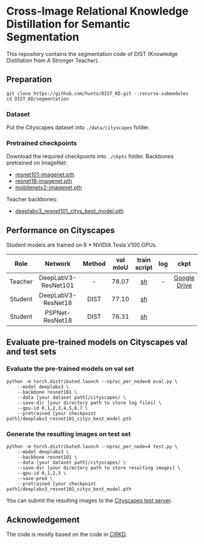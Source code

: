 #  Cross-Image Relational Knowledge Distillation for Semantic Segmentation

This repository contains the segmentation code of DIST (Knowledge Distillation from A Stronger Teacher).


## Preparation

```shell
git clone https://github.com/hunto/DIST_KD.git --recurse-submodules
cd DIST_KD/segmentation
```

### Dataset  
Put the Cityscapes dataset into `./data/cityscapes` folder.

### Pretrained checkpoints  
Download the required checkpoints into `./ckpts` folder.
Backbones pretrained on ImageNet:
* [resnet101-imagenet.pth](https://drive.google.com/file/d/1V8-E4wm2VMsfnNiczSIDoSM7JJBMARkP/view?usp=sharing) 
* [resnet18-imagenet.pth](https://drive.google.com/file/d/1_i0n3ZePtQuh66uQIftiSwN7QAUlFb8_/view?usp=sharing) 
* [mobilenetv2-imagenet.pth](https://drive.google.com/file/d/12EDZjDSCuIpxPv-dkk1vrxA7ka0b0Yjv/view?usp=sharing) 

Teacher backbones:
* [deeplabv3_resnet101_citys_best_model.pth](https://drive.google.com/file/d/1zUdhYPYCDCclWU3Wo7GbbTlM8ibQ_UC1/view?usp=sharing)

## Performance on Cityscapes

Student models are trained on 8 * NVIDIA Tesla V100 GPUs.

|Role|Network|Method|val mIoU|train script|log|ckpt|
|:--:|:--:|:--:|:--:|:--:|:--:|:--:|
|Teacher|DeepLabV3-ResNet101|-|78.07|[sh](./train_scripts/train_baseline/deeplabv3_res101.sh)|-|[Google Drive](https://drive.google.com/file/d/1zUdhYPYCDCclWU3Wo7GbbTlM8ibQ_UC1/view?usp=sharing)|
|Student|DeepLabV3-ResNet18|DIST|77.10|[sh](./train_scripts/train_kd/deeplabv3_res18.sh)|||
|Student|PSPNet-ResNet18|DIST|76.31|[sh](./train_scripts/train_kd/pspnet_res18.sh)|||

## Evaluate pre-trained models on Cityscapes val and test sets

### Evaluate the pre-trained models on val set
```
python -m torch.distributed.launch --nproc_per_node=8 eval.py \
    --model deeplabv3 \
    --backbone resnet101 \
    --data [your dataset path]/cityscapes/ \
    --save-dir [your directory path to store log files] \
    --gpu-id 0,1,2,3,4,5,6,7 \
    --pretrained [your checkpoint path]/deeplabv3_resnet101_citys_best_model.pth
```

### Generate the resulting images on test set
```
python -m torch.distributed.launch --nproc_per_node=4 test.py \
    --model deeplabv3 \
    --backbone resnet101 \
    --data [your dataset path]/cityscapes/ \
    --save-dir [your directory path to store resulting images] \
    --gpu-id 0,1,2,3 \
    --save-pred \
    --pretrained [your checkpoint path]/deeplabv3_resnet101_citys_best_model.pth
```
You can submit the resulting images to the [Cityscapes test server](https://www.cityscapes-dataset.com/submit/).

## Acknowledgement

The code is mostly based on the code in [CIRKD](https://github.com/winycg/CIRKD.git).

